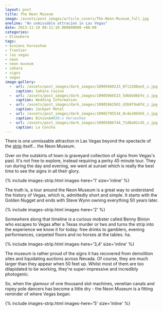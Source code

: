 ```yaml
---
layout: post
title: The Neon Museum
image: /assets/post_images/article_covers/The-Neon-Museum_full.jpg
oneline: "An unmissable attracion in Las Vegas"
date: 2013-11-18 00:11:10.000000000 +08:00
categories:
- Elsewhere
tags:
- binions horseshoe
- frontier
- las vegas
- neon
- neon museum
- sahara
- signs
- vegas
image-gallery:
  -  url: /assets/post_images/dark_images/10905969223_0711288ee5_z.jpg
     caption: Sahara Casino
  -  url: /assets/post_images/dark_images/10905966523_5d6ddd6bfe_z.jpg
     caption: Wedding Information
  -  url: /assets/post_images/dark_images/10905963563_d3b9f9a0fd_z.jpg
     caption: Jackpot Motel
  -  url: /assets/post_images/dark_images/10905795534_0cde2069d5_z.jpg
     caption: Binion&#039;s Horseshoe
  -  url: /assets/post_images/dark_images/10905806744_71d0a02c45_z.jpg
     caption: La Concha
---
```

There is one unmissable attraction in Las Vegas beyond the spectacle of the <a href="http://triplefiveshanghai.com/walk-las-vegas-strip/">strip</a> itself... the Neon Museum.

Over on the outskirts of town is graveyard collection of signs from Vegas's past. It's not free to explore, instead requiring a perky 45 minute tour. They run during the day and evening, we went at sunset which is really the best time to see the signs in all their glory.

{% include images-strip.html images-here='1' size='inline' %}

The truth is, a tour around the Neon Museum is a great way to understand the history of Vegas, which is, admittedly short and simple. It starts with the Golden Nugget and ends with Steve Wynn owning everything 50 years later.

{% include images-strip.html images-here='2' %}

Somewhere along that timeline is a curious mobster called Benny Binion who escapes to Vegas after a Texas murder or two and turns the strip into the experience we know it for today: free drinks to gamblers, evening performances, carpeted floors and no horses at the tables. ha.

{% include images-strip.html images-here='3,4' size='inline' %}

The museum is rather proud of the signs it has recovered from demolition sites and liquidating auctions across Nevada. Of course, they are much larger than they appear when 50 feet up. Whilst most of them are too dilapidated to be working, they're super-impressive and incredibly photogenic.

So, when the glamour of one thousand slot machines, venetian canals and ropey pole dancers has become a little dry - the Neon Museum is a fitting reminder of where Vegas began.

{% include images-strip.html images-here='5' size='inline' %}